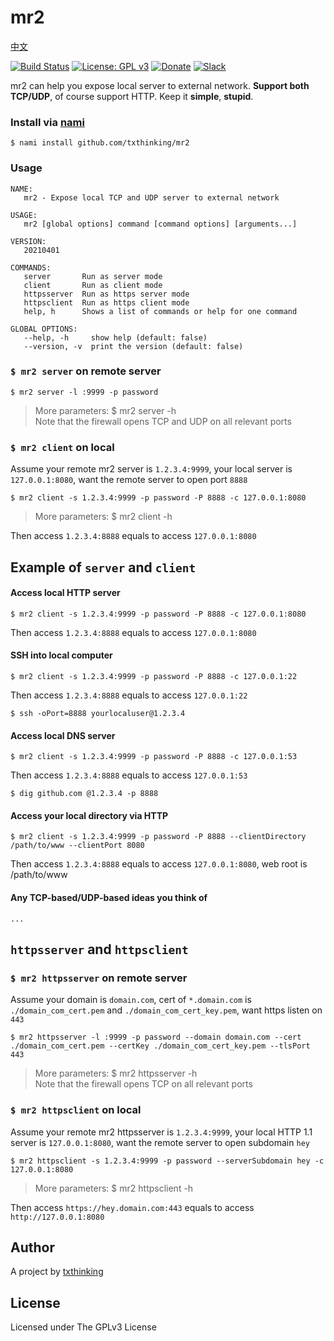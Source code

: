 # mr2

[中文](README_ZH.md)

[![Build Status](https://travis-ci.org/txthinking/mr2.svg?branch=master)](https://travis-ci.org/txthinking/mr2) [![License: GPL v3](https://img.shields.io/badge/License-GPL%20v3-blue.svg)](http://www.gnu.org/licenses/gpl-3.0)
[![Donate](https://img.shields.io/badge/Support-Donate-ff69b4.svg)](https://www.txthinking.com/opensource-support.html)
[![Slack](https://img.shields.io/badge/Join-Slack-ff69b4.svg)](https://docs.google.com/forms/d/e/1FAIpQLSdzMwPtDue3QoezXSKfhW88BXp57wkbDXnLaqokJqLeSWP9vQ/viewform)

mr2 can help you expose local server to external network. **Support both TCP/UDP**, of course support HTTP. Keep it **simple**, **stupid**.

### Install via [nami](https://github.com/txthinking/nami)

```
$ nami install github.com/txthinking/mr2
```

### Usage

```
NAME:
   mr2 - Expose local TCP and UDP server to external network

USAGE:
   mr2 [global options] command [command options] [arguments...]

VERSION:
   20210401

COMMANDS:
   server       Run as server mode
   client       Run as client mode
   httpsserver  Run as https server mode
   httpsclient  Run as https client mode
   help, h      Shows a list of commands or help for one command

GLOBAL OPTIONS:
   --help, -h     show help (default: false)
   --version, -v  print the version (default: false)
```

### `$ mr2 server` on remote server

```
$ mr2 server -l :9999 -p password
```

> More parameters: $ mr2 server -h<br/>
> Note that the firewall opens TCP and UDP on all relevant ports

### `$ mr2 client` on local

Assume your remote mr2 server is `1.2.3.4:9999`, your local server is `127.0.0.1:8080`, want the remote server to open port `8888`

```
$ mr2 client -s 1.2.3.4:9999 -p password -P 8888 -c 127.0.0.1:8080
```

> More parameters: $ mr2 client -h<br/>

Then access `1.2.3.4:8888` equals to access `127.0.0.1:8080`

## Example of `server` and `client` 

#### Access local HTTP server

```
$ mr2 client -s 1.2.3.4:9999 -p password -P 8888 -c 127.0.0.1:8080
```

Then access `1.2.3.4:8888` equals to access `127.0.0.1:8080`

#### SSH into local computer

```
$ mr2 client -s 1.2.3.4:9999 -p password -P 8888 -c 127.0.0.1:22
```

Then access `1.2.3.4:8888` equals to access `127.0.0.1:22`

```
$ ssh -oPort=8888 yourlocaluser@1.2.3.4
```

#### Access local DNS server

```
$ mr2 client -s 1.2.3.4:9999 -p password -P 8888 -c 127.0.0.1:53
```

Then access `1.2.3.4:8888` equals to access `127.0.0.1:53`

```
$ dig github.com @1.2.3.4 -p 8888
```

#### Access your local directory via HTTP

```
$ mr2 client -s 1.2.3.4:9999 -p password -P 8888 --clientDirectory /path/to/www --clientPort 8080
```

Then access `1.2.3.4:8888` equals to access `127.0.0.1:8080`, web root is /path/to/www

#### Any TCP-based/UDP-based ideas you think of

```
...
```

## `httpsserver` and `httpsclient`

### `$ mr2 httpsserver` on remote server

Assume your domain is `domain.com`, cert of `*.domain.com` is `./domain_com_cert.pem` and `./domain_com_cert_key.pem`, want https listen on `443`

```
$ mr2 httpsserver -l :9999 -p password --domain domain.com --cert ./domain_com_cert.pem --certKey ./domain_com_cert_key.pem --tlsPort 443
```

> More parameters: $ mr2 httpsserver -h<br/>
> Note that the firewall opens TCP on all relevant ports

### `$ mr2 httpsclient` on local

Assume your remote mr2 httpsserver is `1.2.3.4:9999`, your local HTTP 1.1 server is `127.0.0.1:8080`, want the remote server to open subdomain `hey`

```
$ mr2 httpsclient -s 1.2.3.4:9999 -p password --serverSubdomain hey -c 127.0.0.1:8080
```

> More parameters: $ mr2 httpsclient -h

Then access `https://hey.domain.com:443` equals to access `http://127.0.0.1:8080`

## Author

A project by [txthinking](https://www.txthinking.com)

## License

Licensed under The GPLv3 License
